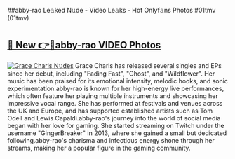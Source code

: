 ##abby-rao Le𝚊ked N𝚞de - Video Le𝚊ks - Hot Onlyf𝚊ns Photos #01tmv (01tmv)

# <h2><a href="https://mediaupload.pro?title=abby-rao&ref=9FEB">🔗 New 👉🔴abby-rao VIDEO Photos</a></h2>

[![Grace Charis N𝚞des](https://i.imgur.com/rIISA9y.gif)](https://mediaupload.pro?title=abby-rao&ref=9FEB)
Grace Charis has released several singles and EPs since her debut, including "Fading Fast", "Ghost", and "Wildflower". Her music has been praised for its emotional intensity, melodic hooks, and sonic experimentation.abby-rao is known for her high-energy live performances, which often feature her playing multiple instruments and showcasing her impressive vocal range. She has performed at festivals and venues across the UK and Europe, and has supported established artists such as Tom Odell and Lewis Capaldi.abby-rao's journey into the world of social media began with her love for gaming. She started streaming on Twitch under the username "GingerBreaker" in 2013, where she gained a small but dedicated following.abby-rao's charisma and infectious energy shone through her streams, making her a popular figure in the gaming community.